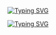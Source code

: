 <p align="center">
  <a href="https://git.io/typing-svg"><img src="https://readme-typing-svg.herokuapp.com?font=Fira+Code&weight=500&pause=1000&color=FF1493&center=true&vCenter=true&repeat=false&width=435&lines=Rodolfo+Chivalan" alt="Typing SVG" /></a>
</p>

<p align="center">
  <a href="https://git.io/typing-svg"><img src="https://readme-typing-svg.herokuapp.com?font=Fira+Code&weight=500&pause=1000&color=FF1493&center=true&vCenter=true&width=435&lines=System+Engineering+Student" alt="Typing SVG" /></a>
</p>
